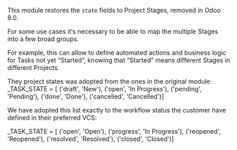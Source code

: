 This module restores the `state` fields to Project Stages, removed in Odoo 8.0.

For some use cases it‘s necessary to be able to map the multiple Stages into 
a few broad groups.

For example, this can allow to define automated actions and business logic for 
Tasks not yet “Started”, knowing that “Started” means different Stages in 
different Projects.

They project states was adopted from the ones in the original module:
_TASK_STATE = [
    ('draft', 'New'),
    ('open', 'In Progress'),
    ('pending', 'Pending'),
    ('done', 'Done'),
    ('cancelled', 'Cancelled')]

We have adopted this list exactly to the workflow status the customer
have defined in their preferred VCS:

_TASK_STATE = [
    ('open', 'Open'),
    ('progress', 'In Progress'),
    ('reopened', 'Reopened'),
    ('resolved', 'Resolved'),
    ('closed', 'Closed')]

